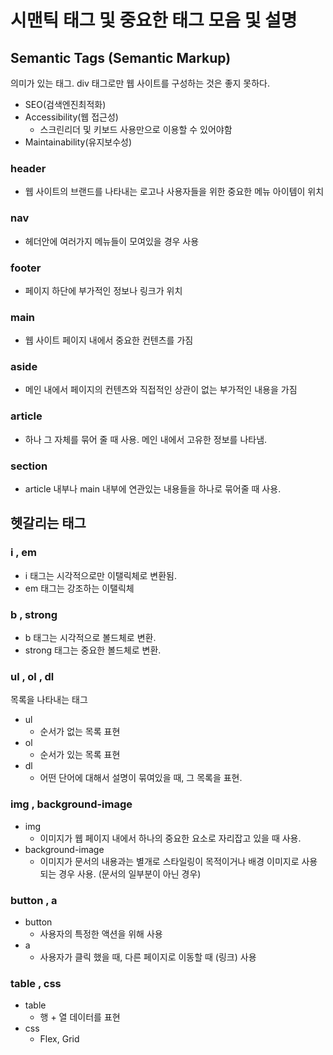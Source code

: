 # 시맨틱 태그 및 중요한 태그 모음 및 설명

## Semantic Tags (Semantic Markup)
의미가 있는 태그. div 태그로만 웹 사이트를 구성하는 것은 좋지 못하다.   
* SEO(검색엔진최적화) 
* Accessibility(웹 접근성)
  * 스크린리더 및 키보드 사용만으로 이용할 수 있어야함
* Maintainability(유지보수성)

### header
* 웹 사이트의 브랜드를 나타내는 로고나 사용자들을 위한 중요한 메뉴 아이템이 위치

### nav
* 헤더안에 여러가지 메뉴들이 모여있을 경우 사용

### footer
* 페이지 하단에 부가적인 정보나 링크가 위치

### main
* 웹 사이트 페이지 내에서 중요한 컨텐츠를 가짐

### aside
* 메인 내에서 페이지의 컨텐츠와 직접적인 상관이 없는 부가적인 내용을 가짐

### article
* 하나 그 자체를 묶어 줄 때 사용. 메인 내에서 고유한 정보를 나타냄.

### section
* article 내부나 main 내부에 연관있는 내용들을 하나로 묶어줄 때 사용.

## 헷갈리는 태그
### i , em
* i 태그는 시각적으로만 이탤릭체로 변환됨.   
* em 태그는 강조하는 이탤릭체

### b , strong
* b 태그는 시각적으로 볼드체로 변환.   
* strong 태그는 중요한 볼드체로 변환.

### ul , ol , dl
목록을 나타내는 태그
* ul
  * 순서가 없는 목록 표현
* ol
  * 순서가 있는 목록 표현
* dl
  * 어떤 단어에 대해서 설명이 묶여있을 때, 그 목록을 표현.

### img , background-image
* img
  * 이미지가 웹 페이지 내에서 하나의 중요한 요소로 자리잡고 있을 때 사용.
* background-image
  * 이미지가 문서의 내용과는 별개로 스타일링이 목적이거나 배경 이미지로 사용되는 경우 사용. (문서의 일부분이 아닌 경우)

### button , a
* button
  * 사용자의 특정한 액션을 위해 사용
* a
  * 사용자가 클릭 했을 때, 다른 페이지로 이동할 때 (링크) 사용

### table , css
* table
  * 행 + 열 데이터를 표현
* css
  * Flex, Grid


